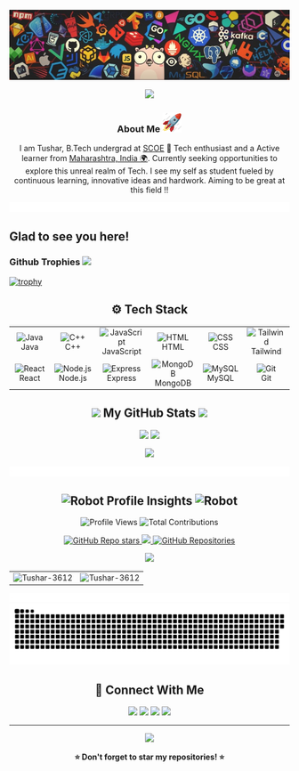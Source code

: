 <!--Header Image --->
<p align="center">
  <img src="Assets/Photo.jpeg">
</p>

<!--Welcome Prompt --->
<div align="center">
<p align="center">
  <img src="https://capsule-render.vercel.app/api?type=waving&height=180&text=Tushar%20Nagare&fontSize=42&fontAlignY=35&color=gradient&customColorList=3&section=header&reversal=false&desc=Full%20Stack%20Developer%20%E2%80%A2%20Java%20%E2%80%A2%20C%2B%2B%20%E2%80%A2%20DSA&descAlignY=55&descSize=16&stroke=0&strokeWidth=0&animation=fadeIn&gradientFrom=C1E8DA&gradientTo=264E70&fontColor=0C2233" />
</p>

###  About Me  <img  src="Assets/stats.gif" height="35"/>

I am Tushar, B.Tech undergrad at [SCOE](https://sanjivanicoe.org.in/) 🔎 Tech enthusiast and a Active learner from [Maharashtra, India 🌍](https://maps.app.goo.gl/v4ZSNmDiyxSUZwAY7). Currently seeking opportunities to explore this unreal realm of Tech. I see my self as student fueled by continuous learning, innovative ideas and hardwork. Aiming to be great at this field !!

</div>
<img src="Assets/CLine.gif">
 

## Glad to see you here!

### Github Trophies <img  src="Assets/Trophy.gif" height="35"/>  

[![trophy](https://github-profile-trophy.vercel.app/?username=Tushar-3612&theme=onedark&row=2&column=4&no-frame=true&no-bg=true)](https://github.com/ryo-ma/github-profile-trophy)


<!-- ====== TECH STACK ====== -->
<h2 align="center">⚙️ Tech Stack</h2>

<table align="center">
  <tr>
    <td align="center" width="96">
      <img src="https://skillicons.dev/icons?i=java" width="48" height="48" alt="Java" />
      <br>Java
    </td>
    <td align="center" width="96">
      <img src="https://skillicons.dev/icons?i=cpp" width="48" height="48" alt="C++" />
      <br>C++
    </td>
    <td align="center" width="96">
      <img src="https://skillicons.dev/icons?i=javascript" width="48" height="48" alt="JavaScript" />
      <br>JavaScript
    </td>
    <td align="center" width="96">
      <img src="https://skillicons.dev/icons?i=html" width="48" height="48" alt="HTML" />
      <br>HTML
    </td>
    <td align="center" width="96">
      <img src="https://skillicons.dev/icons?i=css" width="48" height="48" alt="CSS" />
      <br>CSS
    </td>
    <td align="center" width="96">
      <img src="https://skillicons.dev/icons?i=tailwind" width="48" height="48" alt="Tailwind" />
      <br>Tailwind
    </td>
  </tr>
  <tr>
    <td align="center" width="96">
      <img src="https://skillicons.dev/icons?i=react" width="48" height="48" alt="React" />
      <br>React
    </td>
    <td align="center" width="96">
      <img src="https://skillicons.dev/icons?i=nodejs" width="48" height="48" alt="Node.js" />
      <br>Node.js
    </td>
    <td align="center" width="96">
      <img src="https://skillicons.dev/icons?i=express" width="48" height="48" alt="Express" />
      <br>Express
    </td>
    <td align="center" width="96">
      <img src="https://skillicons.dev/icons?i=mongodb" width="48" height="48" alt="MongoDB" />
      <br>MongoDB
    </td>
    <td align="center" width="96">
      <img src="https://skillicons.dev/icons?i=mysql" width="48" height="48" alt="MySQL" />
      <br>MySQL
    </td>
    <td align="center" width="96">
      <img src="https://skillicons.dev/icons?i=git" width="48" height="48" alt="Git" />
      <br>Git
    </td>
  </tr>
</table>

<h2 align="center"><img src="https://media.giphy.com/media/iY8CRBdQXODJSCERIr/giphy.gif" width="30"> My GitHub Stats <img src="https://media.giphy.com/media/iY8CRBdQXODJSCERIr/giphy.gif" width="30"></h2>

<div align=center>

<p align="center">
<img src="https://github-readme-stats-salesp07.vercel.app/api?username=Tushar-3612&count_private=true&show_icons=true&title_color=00bfbf&icon_color=00bfbf&text_color=c9d1d9&bg_color=0d1117&rank_icon=github&border_radius=20&hide_border=true"  width="48%"/>
<img src="https://github-readme-streak-stats-salesp07.vercel.app/?user=Tushar-3612&count_private=true&border_radius=20&ring=00bfbf&stroke=c9d1d9&background=0d1117&fire=00bfbf&currStreakNum=00bfbf&sideNums=00bfbf&datesside=00bfbf&Labelscurr=00bfbf&currStreakLabel=00bfbf&sideLabels=00bfbf&dates=c9d1d9&border=c9d1d9&hide_border=true"  width="48%"/>
</p>
  
<p align="center">
<img src="https://github-readme-stats-salesp07.vercel.app/api/top-langs/?username=Tushar-3612&hide=HTML&langs_count=8&layout=compact&title_color=00bfbf&icon_color=00bfbf&text_color=c9d1d9&bg_color=0d1117&border_radius=15&size_weight=0.5&count_weight=0.5&exclude_repo=github-readme-stats&hide_border=true" width="40%"/> 
</p>

<img src="Assets/CLine.gif">

<h2 align="center"><img src="Assets/Follow.gif" alt="Robot" width="45"/> Profile Insights <img src="Assets/Follow.gif" alt="Robot" width="45"/></h2>

<div id="header" align="center">
  <!-- Profile Views Counter -->
  <img src="https://komarev.com/ghpvc/?username=Tushar-3612&style=for-the-badge&color=00bfbf&label=Profile+Views" alt="Profile Views"/>
  
  <!-- Total Contributions Counter -->
  <img src="https://img.shields.io/badge/Total%20Contributions-1.2k+-00bfbf?style=for-the-badge&logo=github" alt="Total Contributions"/>
</div>

<p align="center">
  <!-- GitHub Stars -->
  <a href="https://github.com/Tushar-3612?tab=repositories&sort=stargazers">
    <img alt="GitHub Repo stars" src="https://img.shields.io/github/stars/Tushar-3612?logo=github&style=for-the-badge&color=00bfbf&labelColor=008b8b" >
  </a>
  
  <!-- GitHub Followers -->
  <a href="https://github.com/Tushar-3612?tab=followers">
    <img src="https://img.shields.io/github/followers/Tushar-3612?logo=github&style=for-the-badge&color=00bfbf&labelColor=008b8b" />
  </a>
  
  <!-- Repository Count -->
  <a href="https://github.com/Tushar-3612?tab=repositories">
    <img alt="GitHub Repositories" src="https://img.shields.io/badge/Repositories-15+-00bfbf?style=for-the-badge&logo=github&labelColor=008b8b" />
  </a>
</p>

<!-- Contribution Metrics -->
<div align="center">
  
  <!-- Last year contributions -->
  <img src="https://github-readme-activity-graph.vercel.app/graph?username=Tushar-3612&theme=react-dark&hide_border=true&area=true&custom_title=Last%20Year%20Contributions" width="95%"/>
  
  <!-- Contribution stats -->
  <table>
    <tr>
      <td align="center">
        <img src="https://github-readme-stats.vercel.app/api?username=Tushar-3612&show_icons=true&locale=en&theme=react&hide_border=true" alt="Tushar-3612" />
      </td>
      <td align="center">
        <img src="https://github-readme-stats.vercel.app/api/top-langs?username=Tushar-3612&show_icons=true&locale=en&layout=compact&theme=react&hide_border=true" alt="Tushar-3612" />
      </td>
    </tr>
  </table>
</div>

<img src="Assets/CLine.gif">

<!-- Snake animation -->
<img src="Assets/github-snake.svg">

 ## 🤝 Connect With Me  

<p align="center">
  <a href="https://www.linkedin.com/in/tushar-nagare-5a17b9287/"><img src="https://skillicons.dev/icons?i=linkedin" height="40"/></a>
  <a href="https://x.com/Tushar__3612"><img src="https://skillicons.dev/icons?i=twitter" height="40"/></a>
  <a href="mailto:tusharnagare2006@gmail.com"><img src="https://skillicons.dev/icons?i=gmail" height="40"/></a>
  <a href="https://www.instagram.com/tushar__3612/"><img src="https://skillicons.dev/icons?i=instagram" height="40"/></a>
</p>

---
<p align="center">
  <img src="https://raw.githubusercontent.com/andreasbm/readme/master/assets/lines/rainbow.png" width="100%"/>
</p>
<p align="center"><b>⭐ Don't forget to star my repositories! ⭐</b></p>
